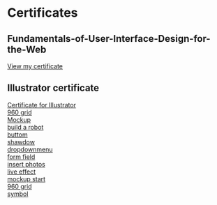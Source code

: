 Certificates
==================================================
<h2>Fundamentals-of-User-Interface-Design-for-the-Web</h2>
<a href="http://dl.dropbox.com/u/53640728/Certificate%20of%20Completion%20_%20Video%20Tutorials%20from%20lynda.pdf">View my certificate</a>


<h2>Illustrator certificate</h2>
<a href="http://web.njit.edu/~sas77/imgs/certificate/Certificate of Completion from lynda.pdf"> Certificate for Illustrator</a>
<br>
<a href="http://web.njit.edu/~sas77/imgs/illustrator/960_grid.ai"> 960 grid</a>
<br>
<a href="http://web.njit.edu/~sas77/imgs/illustrator/blank_mockup.ai">Mockup</a>
<br>
<a href="http://web.njit.edu/~sas77/imgs/illustrator/build_a_bot.ai"> build a robot</a>
<br>
<a href="http://web.njit.edu/~sas77/imgs/illustrator/buttom.ai">buttom</a>
<br>
<a href="http://web.njit.edu/~sas77/imgs/illustrator/drop_shadow.ai"> shawdow</a>
<br>
<a href="http://web.njit.edu/~sas77/imgs/illustrator/dropdownmenu.ai">dropdownmenu</a>
<br>
<a href="http://web.njit.edu/~sas77/imgs/illustrator/form_fields.ai"> form field</a>
<br>
<a href="http://web.njit.edu/~sas77/imgs/illustrator/insert_photos.ai"> insert photos</a>
<br>
<a href="http://web.njit.edu/~sas77/imgs/illustrator/live_effects.ai"> live effect</a>
<br>
<a href="http://web.njit.edu/~sas77/imgs/illustrator/mockup_start.ai">mockup start</a>
<br>
<a href="http://web.njit.edu/~sas77/imgs/illustrator/960_grid.ai"> 960 grid</a>
<br>
<a href="http://web.njit.edu/~sas77/imgs/illustrator/symbol.ai">symbol</a>
